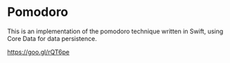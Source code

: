 # Pomodoro

This is an implementation of the pomodoro technique written in Swift, using Core
Data for data persistence.

https://goo.gl/rQT6pe
